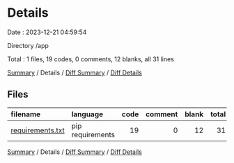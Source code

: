 # Details

Date : 2023-12-21 04:59:54

Directory /app

Total : 1 files,  19 codes, 0 comments, 12 blanks, all 31 lines

[Summary](results.md) / Details / [Diff Summary](diff.md) / [Diff Details](diff-details.md)

## Files
| filename | language | code | comment | blank | total |
| :--- | :--- | ---: | ---: | ---: | ---: |
| [requirements.txt](/requirements.txt) | pip requirements | 19 | 0 | 12 | 31 |

[Summary](results.md) / Details / [Diff Summary](diff.md) / [Diff Details](diff-details.md)
